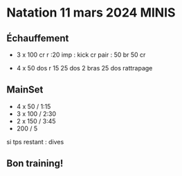 # Natation 11 mars 2024 MINIS
## Échauffement

*  3 x 100 cr r :20
imp : kick cr pair : 50 br 50 cr

* 4 x 50 dos r 15
  25 dos 2 bras 25 dos rattrapage

## MainSet

* 4 x 50 / 1:15
* 3 x 100 / 2:30
* 2 x 150 / 3:45
* 200 / 5

si tps restant : dives
## Bon training!

